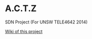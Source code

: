 A.C.T.Z
=======

SDN Project (For UNSW TELE4642 2014)  
  
[Wiki of this project](https://github.com/lonelytb/A.C.T.Z/wiki)
